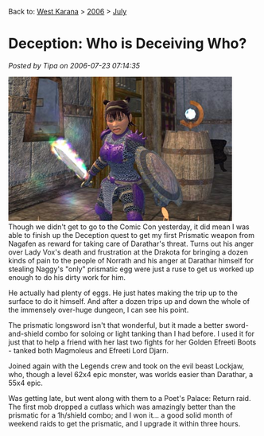 Back to: [West Karana](/posts/westkarana.md) > [2006](/posts/2006/westkarana.md) > [July](./westkarana.md)
# Deception: Who is Deceiving Who?

*Posted by Tipa on 2006-07-23 07:14:35*

![Dina with Prismatic Longsword](../../../uploads/2006/07/prismatic1.jpg)
Though we didn't get to go to the Comic Con yesterday, it did mean I was able to finish up the Deception quest to get my first Prismatic weapon from Nagafen as reward for taking care of Darathar's threat. Turns out his anger over Lady Vox's death and frustration at the Drakota for bringing a dozen kinds of pain to the people of Norrath and his anger at Darathar himself for stealing Naggy's "only" prismatic egg were just a ruse to get us worked up enough to do his dirty work for him.

He actually had plenty of eggs. He just hates making the trip up to the surface to do it himself. And after a dozen trips up and down the whole of the immensely over-huge dungeon, I can see his point.

The prismatic longsword isn't that wonderful, but it made a better sword-and-shield combo for soloing or light tanking than I had before. I used it for just that to help a friend with her last two fights for her Golden Efreeti Boots - tanked both Magmoleus and Efreeti Lord Djarn.

Joined again with the Legends crew and took on the evil beast Lockjaw, who, though a level 62x4 epic monster, was worlds easier than Darathar, a 55x4 epic.

Was getting late, but went along with them to a Poet's Palace: Return raid. The first mob dropped a cutlass which was amazingly better than the prismatic for a 1h/shield combo; and I won it... a good solid month of weekend raids to get the prismatic, and I upgrade it within three hours.

